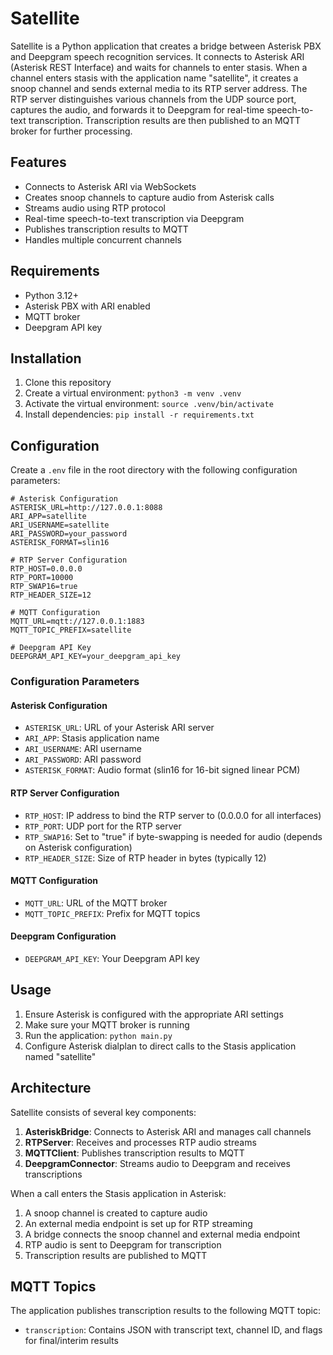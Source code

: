 # Satellite

Satellite is a Python application that creates a bridge between Asterisk PBX and Deepgram speech recognition services. It connects to Asterisk ARI (Asterisk REST Interface) and waits for channels to enter stasis. When a channel enters stasis with the application name "satellite", it creates a snoop channel and sends external media to its RTP server address. The RTP server distinguishes various channels from the UDP source port, captures the audio, and forwards it to Deepgram for real-time speech-to-text transcription. Transcription results are then published to an MQTT broker for further processing.

## Features

- Connects to Asterisk ARI via WebSockets
- Creates snoop channels to capture audio from Asterisk calls
- Streams audio using RTP protocol
- Real-time speech-to-text transcription via Deepgram
- Publishes transcription results to MQTT
- Handles multiple concurrent channels

## Requirements

- Python 3.12+
- Asterisk PBX with ARI enabled
- MQTT broker
- Deepgram API key

## Installation

1. Clone this repository
2. Create a virtual environment: `python3 -m venv .venv`
3. Activate the virtual environment: `source .venv/bin/activate`
4. Install dependencies: `pip install -r requirements.txt`

## Configuration

Create a `.env` file in the root directory with the following configuration parameters:

```
# Asterisk Configuration
ASTERISK_URL=http://127.0.0.1:8088
ARI_APP=satellite
ARI_USERNAME=satellite
ARI_PASSWORD=your_password
ASTERISK_FORMAT=slin16

# RTP Server Configuration
RTP_HOST=0.0.0.0
RTP_PORT=10000
RTP_SWAP16=true
RTP_HEADER_SIZE=12

# MQTT Configuration
MQTT_URL=mqtt://127.0.0.1:1883
MQTT_TOPIC_PREFIX=satellite

# Deepgram API Key
DEEPGRAM_API_KEY=your_deepgram_api_key
```

### Configuration Parameters

#### Asterisk Configuration
- `ASTERISK_URL`: URL of your Asterisk ARI server
- `ARI_APP`: Stasis application name
- `ARI_USERNAME`: ARI username
- `ARI_PASSWORD`: ARI password
- `ASTERISK_FORMAT`: Audio format (slin16 for 16-bit signed linear PCM)

#### RTP Server Configuration
- `RTP_HOST`: IP address to bind the RTP server to (0.0.0.0 for all interfaces)
- `RTP_PORT`: UDP port for the RTP server
- `RTP_SWAP16`: Set to "true" if byte-swapping is needed for audio (depends on Asterisk configuration)
- `RTP_HEADER_SIZE`: Size of RTP header in bytes (typically 12)

#### MQTT Configuration
- `MQTT_URL`: URL of the MQTT broker
- `MQTT_TOPIC_PREFIX`: Prefix for MQTT topics

#### Deepgram Configuration
- `DEEPGRAM_API_KEY`: Your Deepgram API key

## Usage

1. Ensure Asterisk is configured with the appropriate ARI settings
2. Make sure your MQTT broker is running
3. Run the application: `python main.py`
4. Configure Asterisk dialplan to direct calls to the Stasis application named "satellite"

## Architecture

Satellite consists of several key components:

1. **AsteriskBridge**: Connects to Asterisk ARI and manages call channels
2. **RTPServer**: Receives and processes RTP audio streams
3. **MQTTClient**: Publishes transcription results to MQTT
4. **DeepgramConnector**: Streams audio to Deepgram and receives transcriptions

When a call enters the Stasis application in Asterisk:
1. A snoop channel is created to capture audio
2. An external media endpoint is set up for RTP streaming
3. A bridge connects the snoop channel and external media endpoint
4. RTP audio is sent to Deepgram for transcription
5. Transcription results are published to MQTT

## MQTT Topics

The application publishes transcription results to the following MQTT topic:
- `transcription`: Contains JSON with transcript text, channel ID, and flags for final/interim results

